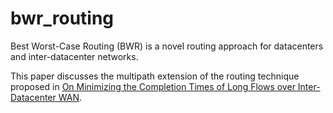 # bwr_routing
Best Worst-Case Routing (BWR) is a novel routing approach for datacenters and inter-datacenter networks.

This paper discusses the multipath extension of the routing technique proposed in [On Minimizing the Completion Times of Long Flows over Inter-Datacenter WAN](https://www.researchgate.net/publication/328008697_On_Minimizing_the_Completion_Times_of_Long_Flows_over_Inter-Datacenter_WAN).